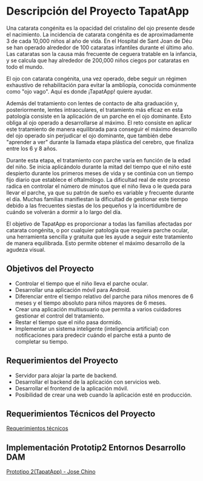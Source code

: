 # Descripción del Proyecto TapatApp

Una catarata congénita es la opacidad del cristalino del ojo presente desde el nacimiento. La incidencia de catarata congénita es de aproximadamente 3 de cada 10,000 niños al año de vida. En el Hospital de Sant Joan de Déu se han operado alrededor de 100 cataratas infantiles durante el último año. Las cataratas son la causa más frecuente de ceguera tratable en la infancia, y se calcula que hay alrededor de 200,000 niños ciegos por cataratas en todo el mundo.

El ojo con catarata congénita, una vez operado, debe seguir un régimen exhaustivo de rehabilitación para evitar la ambliopía, conocida comúnmente como "ojo vago". Aquí es donde ¡TapatApp! quiere ayudar.

Además del tratamiento con lentes de contacto de alta graduación y, posteriormente, lentes intraoculares, el tratamiento más eficaz en esta patología consiste en la aplicación de un parche en el ojo dominante. Esto obliga al ojo operado a desarrollarse al máximo. El reto consiste en aplicar este tratamiento de manera equilibrada para conseguir el máximo desarrollo del ojo operado sin perjudicar el ojo dominante, que también debe "aprender a ver" durante la llamada etapa plástica del cerebro, que finaliza entre los 6 y 8 años.

Durante esta etapa, el tratamiento con parche varía en función de la edad del niño. Se inicia aplicándolo durante la mitad del tiempo que el niño esté despierto durante los primeros meses de vida y se continúa con un tiempo fijo diario que establece el oftalmólogo. La dificultad real de este proceso radica en controlar el número de minutos que el niño lleva o le queda para llevar el parche, ya que su patrón de sueño es variable y frecuente durante el día. Muchas familias manifiestan la dificultad de gestionar este tiempo debido a las frecuentes siestas de los pequeños y la incertidumbre de cuándo se volverán a dormir a lo largo del día.

El objetivo de TapatApp es proporcionar a todas las familias afectadas por catarata congénita, o por cualquier patología que requiera parche ocular, una herramienta sencilla y gratuita que les ayude a seguir este tratamiento de manera equilibrada. Esto permite obtener el máximo desarrollo de la agudeza visual.

## Objetivos del Proyecto

- Controlar el tiempo que el niño lleva el parche ocular.
- Desarrollar una aplicación móvil para Android.
- Diferenciar entre el tiempo relativo del parche para niños menores de 6 meses y el tiempo absoluto para niños mayores de 6 meses.
- Crear una aplicación multiusuario que permita a varios cuidadores gestionar el control del tratamiento.
- Restar el tiempo que el niño pasa dormido.
- Implementar un sistema inteligente (inteligencia artificial) con notificaciones para predecir cuándo el parche está a punto de completar su tiempo.

## Requerimientos del Proyecto

- Servidor para alojar la parte de backend.
- Desarrollar el backend de la aplicación con servicios web.
- Desarrollar el frontend de la aplicación móvil.
- Posibilidad de crear una web cuando la aplicación esté en producción.
## Requerimientos Técnicos del Proyecto
[Requerimientos técnicos](requerimentstecnics.md)

## Implementación Prototip2 Entornos Desarrollo DAM
[Prototipo 2(TapatApp) - Jose Chino](prototip2.md)